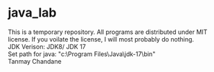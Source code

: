 # java_lab<br>
This is a temporary repository. All programs are distributed under MIT license. If you voilate the license, I will most probably do nothing.
<br>
JDK Verison: JDK8/ JDK 17
<br>
Set path for java: "c:\Program Files\Java\jdk-17\bin"
<br>
Tanmay Chandane
<br>
